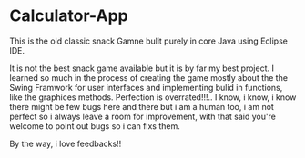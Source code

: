 # Calculator-App

This is the old classic snack Gamne bulit purely in core Java using Eclipse IDE. 

It is not the best snack game available but it is by far my best project. I learned so much in the process of creating the game
mostly about the the Swing Framwork for user interfaces and implementing bulid in functions, like the graphices methods. Perfection 
is overrated!!!.. I know, i know, i know there might be few bugs here and there but i am a human too, i am not perfect so i always 
leave a room for improvement, with that said you're welcome to point out bugs so i can fixs them.

By the way, i love feedbacks!!

